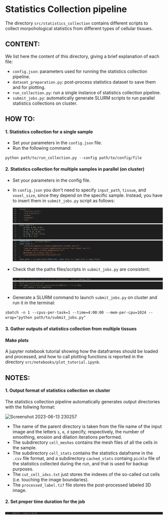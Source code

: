 # Statistics Collection pipeline
The directory `src/statistics_collection` contains different scripts to collect morpohological statistics from different types of cellular tissues.

## CONTENT:
We list here the content of this directory, giving a brief explanation of each file:
- `config.json`: parameters used for running the statistics collection pipeline.
- `dataset_preparation.py`: post-process statistics dataset to save them and for plotting.
- `run_collection.py`: run a single instance of statistics collection pipeline.
- `submit_jobs.py`: automatically generate SLURM scripts to run parallel statistics collections on cluster. 

## HOW TO:
#### 1. Statistics collection for a single sample
- Set your parameters in the `config.json` file.
- Run the following command:

```
python path/to/run_collection.py --config path/to/config/file
```
#### 2. Statistics collection for multiple samples in parallel (on cluster)
- Set your parameters in the config file.
- In `config.json` you don't need to specify `input_path`, `tissue`, and `voxel_size`, since they depend on the specific sample. Instead, you have to insert them in `submit_jobs.py` script as follows:
  <br>
  
  ![set_tissues](https://github.com/AntanasMurelis/EpiStats/blob/dev_fede/images/info_run_collection_1.png)
  ![set_voxel_sizes](https://github.com/AntanasMurelis/EpiStats/blob/dev_fede/images/info_run_collection_2.png)
  ![set_paths](https://github.com/AntanasMurelis/EpiStats/blob/dev_fede/images/info_run_collection_3.png)

- Check that the paths files/scripts in `submit_jobs.py` are consistent:
  <br>
  
  ![check_path_1](https://github.com/AntanasMurelis/EpiStats/blob/dev_fede/images/info_run_collection_5.png)
  ![check_path_2](https://github.com/AntanasMurelis/EpiStats/blob/dev_fede/images/info_run_collection_4.png)

- Generate a SLURM command to launch `submit_jobs.py` on cluster and run it in the terminal:
```
sbatch -n 1 --cpus-per-task=1 --time=4:00:00 --mem-per-cpu=1024 --wrap="python path/to/submit_jobs.py"
```

#### 3. Gather outputs of statistics collection from multiple tissues


#### Make plots
A jupyter notebook tutorial showing how the dataframes should be loaded and processed, and how to call plotting functions is reported in the directory `src/notebooks/plot_tutorial.ipynb`.


## NOTES: 
#### 1. Output format of statistics collection on cluster
The statistics collection pipeline automatically generates output directories with the follwing format:

![Screenshot 2023-06-13 230257](https://github.com/AntanasMurelis/EpiStats/assets/74301866/36be0a26-b402-4982-b0d5-35c47315d5a4)

- The name of the parent directory is taken from the file name of the input image and the letters `s`, `e`, `d` specify, respectively, the number of smoothing, erosion and dilation iterations performed.
- The subdirectory `cell_meshes` contains the mesh files of all the cells in the sample. 
- The subdirectory `cell_stats` contains the statistics dataframe in the `.csv` file format, and a subdirectory `cached_stats` containg `pickle` file of the statistics collected during the run, and that is used for backup purposes.
- The `cut_cell_idxs.txt` just stores the indexes of the so-called cut cells (i.e. touching the image boundaries).
- The `processed_label.tif` file stores the post-processed labeled 3D image. 

#### 2. Set proper time duration for the job
![check_path_2](https://github.com/AntanasMurelis/EpiStats/blob/dev_fede/images/info_run_collection_6.png)


